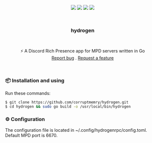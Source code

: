 <p align="center">
<img src="https://img.shields.io/github/contributors/corruptmemry/hydrogen.svg?style=for-the-badge"/>
<img src="https://img.shields.io/github/forks/corruptmemry/hydrogen.svg?style=for-the-badge"/>
<img src="https://img.shields.io/github/stars/corruptmemry/hydrogen.svg?style=for-the-badge"/>
<img src="https://img.shields.io/github/issues/corruptmemry/hydrogen.svg?style=for-the-badge"/>
</p>
<br />
  <h3 align="center">hydrogen</h3>
  <br />
  <p align="center">
  ⚡ A Discord Rich Presence app for MPD servers written in Go 
  <br />
  <a href="https://github.com/corruptmemry/hydrogen/issues">Report bug</a>
  .
  <a href="https://github.com/corruptmemry/hydrogen/issues">Request a feature</a>
  </p>
<br />

### 📦 Installation and using
Run these commands:
```sh
$ git clone https://github.com/corruptmemry/hydrogen.git
$ cd hydrogen && sudo go build -o /usr/local/bin/hydrogen
```

### ⚙ Configuration
The configuration file is located in ~/.config/hydrogenrpc/config.toml.
Default MPD port is 6670.

